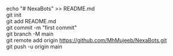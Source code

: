 echo "# NexaBots" >> README.md  
git init  
git add README.md  
git commit -m "first commit"  
git branch -M main  
git remote add origin https://github.com/MhMujeeb/NexaBots.git  
git push -u origin main  
